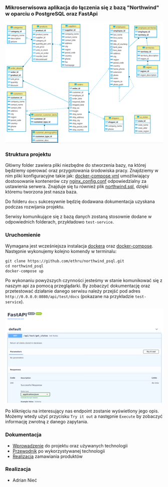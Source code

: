 ### Mikroserwisowa aplikacja do łączenia się z bazą "Northwind" w oparciu o PostgreSQL oraz FastApi

![Diagram](docs/img/ER.png)

### Struktura projektu

Główny folder zawiera pliki niezbędne do stworzenia bazy, na której będziemy operować oraz przygotowania środowiska 
pracy. Znajdziemy w nim pliki konfiguracyjne takie jak: [docker-compose.yml](docker-compose.yml) umożliwiający 
dostosowanie kontenerów czy [nginx_config.conf](nginx_config.conf) odpowiedzialny za ustawienia serwera. Znajduje się 
tu również plik [northwind.sql](northwind.sql), dzięki któremu tworzona jest nasza baza.

Do folderu `docs` sukcesywnie będzię dodawana dokumentacja uzyskana podczas rozwijania projektu.

Serwisy komunikujące się z bazą danych zostaną stosownie dodane w odpowiednich folderach, przykładowo `test-service`.

### Uruchomienie

Wymagana jest wcześniejsza instalacja [dockera](https://www.docker.com/get-started) oraz 
[docker-compose](https://docs.docker.com/compose/install/). Następnie wykonujemy kolejno komendy w terminalu:

```
git clone https://github.com/ethru/northwind_psql.git
cd northwind_psql
docker-compose up
```

Po wykonaniu powyższych czynności jesteśmy w stanie komunikować się z naszym api za pomocą przeglądarki. By zobaczyć 
dokumentację oraz przetestować działanie danego serwisu należy przejść pod adres `http://0.0.0.0:8080/api/test/docs` 
(pokazane na przykładzie `test-service`).

![Test](docs/img/test.png)

Po kliknięciu na interesujący nas endpoint zostanie wyświetlony jego opis. Możemy wtedy użyć przycisku `Try it out` a 
następnie `Execute` by zobaczyć informację zwrotną z danego zapytania.

### Dokumentacja

- [Wprowadzenie](docs/Wprowadzenie.pdf) do projektu oraz używanych technologii
- [Przewodnik](docs/Przewodnik.md) po wykorzystywanej technologii
- [Realizacja](docs/Zamawianie.md) zamawiania produktów

### Realizacja

- Adrian Nieć

